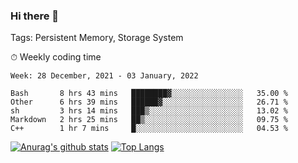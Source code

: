 ### Hi there 👋

Tags: Persistent Memory, Storage System

<!--

[![Anurag's github stats](https://github-readme-stats.vercel.app/api?username=wwyf)](https://github.com/anuraghazra/github-readme-stats)

[![Anurag's github stats](https://github-readme-stats.vercel.app/api?username=wwyf&count_private=true)](https://github.com/anuraghazra/github-readme-stats)


[![Top Langs](https://github-readme-stats.vercel.app/api/top-langs/?username=wwyf&count_private=true&&hide=jupyter%20notebook,html)](https://github.com/anuraghazra/github-readme-stats)



-->


⏱ Weekly coding time

<!--START_SECTION:waka-->
```text
Week: 28 December, 2021 - 03 January, 2022

Bash       8 hrs 43 mins   ████████▓░░░░░░░░░░░░░░░░   35.00 % 
Other      6 hrs 39 mins   ██████▓░░░░░░░░░░░░░░░░░░   26.71 % 
sh         3 hrs 14 mins   ███▒░░░░░░░░░░░░░░░░░░░░░   13.02 % 
Markdown   2 hrs 25 mins   ██▒░░░░░░░░░░░░░░░░░░░░░░   09.75 % 
C++        1 hr 7 mins     █░░░░░░░░░░░░░░░░░░░░░░░░   04.53 % 
```
<!--END_SECTION:waka-->



[![Anurag's github stats](https://github-readme-stats.vercel.app/api?username=wwyf&count_private=true&show_icons=true&hide_border=true)](https://github.com/anuraghazra/github-readme-stats) [![Top Langs](https://github-readme-stats.vercel.app/api/top-langs/?username=wwyf&count_private=true&hide=jupyter%20notebook,html,OpenEdge%20ABL&langs_count=10&layout=compact&hide_border=true)](https://github.com/anuraghazra/github-readme-stats)

<!--

[![willianrod's wakatime stats](https://github-readme-stats.vercel.app/api/wakatime?username=wwyf)](https://github.com/anuraghazra/github-readme-stats)


-->
